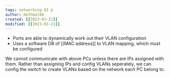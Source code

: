 ```yaml
---
tags: networking AI p
author: methmal66
created: [[2023-03-21]]
modified: [[2023-03-21]]
---
```

- Ports are able to dynamically work out their VLAN configuration
- Uses a software DB of [[MAC address]] to VLAN mapping, which must be configured

We cannot communicate with above PCs unless there are IPs assigned with them. Rather than assigning IPs and config VLANs seperately, we can config the switch to create VLANs based on the network each PC belong to.